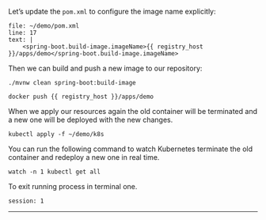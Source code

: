 

Let’s update the `pom.xml` to configure the image name explicitly:


```editor:insert-lines-before-line
file: ~/demo/pom.xml
line: 17
text: |
	<spring-boot.build-image.imageName>{{ registry_host }}/apps/demo</spring-boot.build-image.imageName>
```


Then we can build and push a new image to our repository:


```execute-1
./mvnw clean spring-boot:build-image
```

```execute-1
docker push {{ registry_host }}/apps/demo
```


When we apply our resources again the old container will be terminated and a new one will be deployed with the new changes.
```execute-1
kubectl apply -f ~/demo/k8s
```


You can run the following command to watch Kubernetes terminate the old container and redeploy a new one in real time.
```execute-1
watch -n 1 kubectl get all
```

To exit running process in terminal one.
```terminal:interrupt
session: 1
```

---